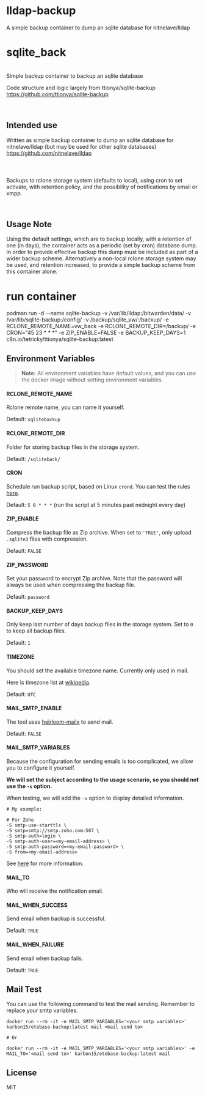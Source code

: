 # lldap-backup
A simple backup container to dump an sqlite database for nitnelave/lldap

# sqlite_back
<br>
Simple backup container to backup an sqlite database

<br>

Code structure and logic largely from ttionya/sqlite-backup
https://github.com/ttionya/sqlite-backup

<br>

## Intended use

Written as simple backup container to dump an sqlite database for nitnelave/lldap (but may be used for other sqlite databases)
https://github.com/nitnelave/lldap

<br>

### 

Backups to rclone storage system (defaults to local), using cron to set activate, with retention policy, and the possibility of notifications by email or xmpp.

<br>

## Usage Note

Using the default settings, which are to backup locally, with a retention of one (in days), the container acts as a periodic (set by cron) database dump. In order to provide effective backup this dump must be included as part of a wider backup scheme. Alternatively a non-local rclone storage system may be used, and retention increased, to provide a simple backup scheme from this container alone.

# run container
  
podman run -d --name sqlite-backup -v /var/lib/lldap:/bitwarden/data/ -v /var/lib/sqlite-backup:/config/ -v /backup/sqlite_vw/:/backup/ -e RCLONE_REMOTE_NAME=vw_back -e RCLONE_REMOTE_DIR=/backup/ -e CRON="45 23 * * *" -e ZIP_ENABLE=FALSE -e BACKUP_KEEP_DAYS=1 c8n.io/tetricky/ttionya/sqlite-backup:latest

## Environment Variables

> **Note:** All environment variables have default values, and you can use the docker image without setting environment variables.

#### RCLONE_REMOTE_NAME

Rclone remote name, you can name it yourself.

Default: `sqlitebackup`

#### RCLONE_REMOTE_DIR

Folder for storing backup files in the storage system.

Default: `/sqliteback/`

#### CRON

Schedule run backup script, based on Linux `crond`. You can test the rules [here](https://crontab.guru/#5_*_*_*_*).

Default: `5 0 * * *` (run the script at 5 minutes past midnight every day)

#### ZIP_ENABLE

Compress the backup file as Zip archive. When set to `'TRUE'`, only upload `.sqlite3` files with compression.

Default: `FALSE`

#### ZIP_PASSWORD

Set your password to encrypt Zip archive. Note that the password will always be used when compressing the backup file.

Default: `password`

#### BACKUP_KEEP_DAYS

Only keep last number of days backup files in the storage system. Set to `0` to keep all backup files.

Default: `1`

#### TIMEZONE

You should set the available timezone name. Currently only used in mail.

Here is timezone list at [wikipedia](https://en.wikipedia.org/wiki/List_of_tz_database_time_zones).

Default: `UTC`

#### MAIL_SMTP_ENABLE

The tool uses [heirloom-mailx](https://www.systutorials.com/docs/linux/man/1-heirloom-mailx/) to send mail.

Default: `FALSE`

#### MAIL_SMTP_VARIABLES

Because the configuration for sending emails is too complicated, we allow you to configure it yourself.

**We will set the subject according to the usage scenario, so you should not use the `-s` option.**

When testing, we will add the `-v` option to display detailed information.

```text
# My example:

# For Zoho
-S smtp-use-starttls \
-S smtp=smtp://smtp.zoho.com:587 \
-S smtp-auth=login \
-S smtp-auth-user=<my-email-address> \
-S smtp-auth-password=<my-email-password> \
-S from=<my-email-address>
```

See [here](https://www.systutorials.com/sending-email-from-mailx-command-in-linux-using-gmails-smtp/) for more information.

#### MAIL_TO

Who will receive the notification email.

#### MAIL_WHEN_SUCCESS

Send email when backup is successful.

Default: `TRUE`

#### MAIL_WHEN_FAILURE

Send email when backup fails.

Default: `TRUE`



## Mail Test

You can use the following command to test the mail sending. Remember to replace your smtp variables.

```shell
docker run --rm -it -e MAIL_SMTP_VARIABLES='<your smtp variables>' karbon15/etebase-backup:latest mail <mail send to>

# Or

docker run --rm -it -e MAIL_SMTP_VARIABLES='<your smtp variables>' -e MAIL_TO='<mail send to>' karbon15/etebase-backup:latest mail
```



## License

MIT
